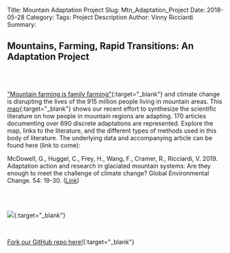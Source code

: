 Title: Mountain Adaptation Project
Slug: Mtn_Adaptation_Project
Date: 2018-05-28
Category:
Tags: Project Description
Author: Vinny Ricciardi
Summary:

## Mountains, Farming, Rapid Transitions: An Adaptation Project

<br><br>

["Mountain farming is family farming"](http://www.fao.org/docrep/019/i3480e/i3480e.pdf){:target="_blank"} and climate change is disrupting the lives of the 915 million people living in mountain areas. This [map](https://mtn-adaptation.shinyapps.io/mcdowell_etal_2018/){:target="_blank"} shows our recent effort to synthesize the scientific literature on how people in mountain regions are adapting. 170 articles documenting over 690  discrete adaptations are represented. Explore the map, links to the  literature, and the different types of methods used in this body of  literature. The underlying data and accompanying article can be found here (link to come):

McDowell, G., Huggel, C., Frey, H., Wang, F., Cramer, R.,  Ricciardi, V. 2019. Adaptation action and research in glaciated  mountain systems: Are they enough to meet the challenge of climate  change? Global Environmental Change. 54: 19-30. ([Link](https://doi.org/10.1016/j.gloenvcha.2018.10.012))

<br><br>

[![](/images/mtn_adaptation_app.png)](https://mtn-adaptation.shinyapps.io/mcdowell_etal_2018/){:target="_blank"}

<br>

[Fork our GitHub repo here!](https://github.com/vinnyricciardi/mt-adaptation_McDowell_etal_2018){:target="_blank"}

<br><br>